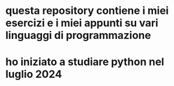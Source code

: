 # questa repository contiene i miei esercizi e i miei appunti su vari linguaggi di programmazione
# ho iniziato a studiare python nel luglio 2024
